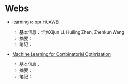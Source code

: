 # Webs

+ [learning to opt HUAWEI](https://github.com/xijunlee/Learning-to-Optimize-Arxiv)
  + 基本信息：华为Xijun LI, Huiling Zhen, Zhenkun Wang
  + 摘要：
  + 笔记：

+ [Machine Learning for Combinatorial Optimization](https://github.com/Thinklab-SJTU/awesome-ml4co)
  + 基本信息：
  + 摘要：
  + 笔记：






